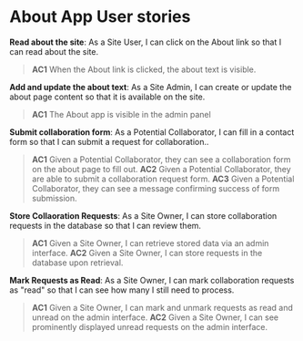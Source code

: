 # About App User stories

**Read about the site**: As a Site User, I can click on the About link so that I can read about the site.  
> **AC1** When the About link is clicked, the about text is visible.  

**Add and update the about text**: As a Site Admin, I can create or update the about page content so that it is available on the site.  
> **AC1** The About app is visible in the admin panel

**Submit collaboration form**: As a Potential Collaborator, I can fill in a contact form so that I can submit a request for collaboration..  
> **AC1** Given a Potential Collaborator, they can see a collaboration form on the about page to fill out.
> **AC2** Given a Potential Collaborator, they are able to submit a collaboration request form.
> **AC3** Given a Potential Collaborator, they can see a message confirming success of form submission.

**Store Collaoration Requests**: As a Site Owner, I can store collaboration requests in the database so that I can review them.  
> **AC1** Given a Site Owner, I can retrieve stored data via an admin interface.
> **AC2** Given a Site Owner, I can store requests in the database upon retrieval.

**Mark Requests as Read**: As a Site Owner, I can mark collaboration requests as "read" so that I can see how many I still need to process.  
> **AC1** Given a Site Owner, I can mark and unmark requests as read and unread on the admin interface.
> **AC2** Given a Site Owner, I can see prominently displayed unread requests on the admin interface. 
